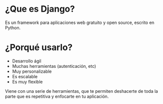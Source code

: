# ¿Que es Django?
Es un framework para aplicaciones web gratuito y open source, escrito en Python.

# ¿Porqué usarlo? 
- Desarrollo ágil 
- Muchas herramientas (autenticación, etc) 
- Muy personalizable 
- Es escalable 
- Es muy flexible

Viene con una serie de herramientas, que te permiten deshacerte de toda la parte que es repetitiva y enfocarte en tu aplicación.
